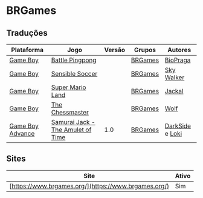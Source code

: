 # BRGames

## Traduções

| Plataforma | Jogo | Versão | Grupos | Autores |
| ----------- | ----------- | ----------- | ----------- | ----------- |
| [Game Boy](../../traducoes/game-boy/) | [Battle Pingpong](../../traducoes/game-boy/battle-pingpong_biopraga/) |  | [BRGames](../../grupos/brgames/) | [BioPraga](../../autores/biopraga/) |
| [Game Boy](../../traducoes/game-boy/) | [Sensible Soccer](../../traducoes/game-boy/sensible-soccer_sky-walker/) |  | [BRGames](../../grupos/brgames/) | [Sky Walker](../../autores/sky-walker/) |
| [Game Boy](../../traducoes/game-boy/) | [Super Mario Land](../../traducoes/game-boy/super-mario-land_jackal/) |  | [BRGames](../../grupos/brgames/) | [Jackal](../../autores/jackal/) |
| [Game Boy](../../traducoes/game-boy/) | [The Chessmaster](../../traducoes/game-boy/the-chessmaster_wolf/) |  | [BRGames](../../grupos/brgames/) | [Wolf](../../autores/wolf/) |
| [Game Boy Advance](../../traducoes/game-boy-advance/) | [Samurai Jack - The Amulet of Time](../../traducoes/game-boy-advance/samurai-jack-the-amulet-of-time_darkside-loki/) | 1.0 | [BRGames](../../grupos/brgames/) | [DarkSide](../../autores/darkside/) e [Loki](../../autores/loki/) |

## Sites

| Site | Ativo |
| ----------- | ----------- |
| [https://www.brgames.org/](https://www.brgames.org/) | Sim |
